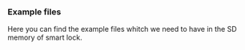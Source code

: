 ### Example files
Here you can find the example files whitch we need to have in the SD memory of smart lock.
